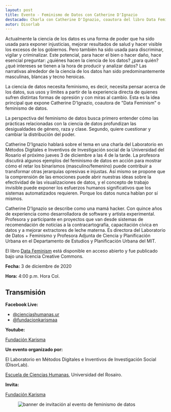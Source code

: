 ```yaml
---
layout: post
title: Evento - Feminismo de Datos con Catherine D'Ignazio
destacado: Charla con Catherine D'Ignazio, coautora del libro Data Feminism el 3 de diciembre de 2020.
autor: Disorlab
--- 
```


Actualmente la ciencia de los datos es una forma de poder que ha sido usada para exponer injusticias, mejorar resultados de salud y hacer visible los excesos de los gobiernos. Pero también ha sido usada para discriminar, vigilar y criminalizar. Este potencial, para hacer el bien o hacer daño, hace esencial preguntar: ¿quiénes hacen la ciencia de los datos? ¿para quién? ¿qué intereses se tienen a la hora de producir y analizar datos? Las narrativas alrededor de la ciencia de los datos han sido predominantemente masculinas, blancas y tecno heroicas.

La ciencia de datos necesita feminismo, es decir, necesita pensar acerca de los datos, sus usos y límites a partir de la experiencia directa de quienes sufren distintas formas de opresión y con miras al cambio. Esta es la idea principal que expone Catherine D'Ignazio, coautora de "Data Feminism" o feminismo de datos.

La perspectiva del feminismo de datos busca primero entender cómo las prácticas relacionadas con la ciencia de datos profundizan las desigualdades de género, raza y clase. Segundo, quiere cuestionar y cambiar la distribución del poder.

Catherine D'Ignazio hablará sobre el tema en una charla del Laboratorio en Métodos Digitales e Inventivos de Investigación social de la Universidad del Rosario el próximo jueves 3 de diciembre a las 4 de la tarde. La profesora discutirá algunos ejemplos del feminismo de datos en acción para mostrar cómo el retar los binarismos (masculino/femenino) puede contribuir a transformar otras jerarquías opresivas e injustas. Así mismo se propone que la comprensión de las emociones puede abrir nuestras ideas sobre la efectividad de las visualizaciones de datos, y el concepto de trabajo invisible puede exponer los esfuerzos humanos significativos que los sistemas automatizados requieren. Porque los datos nunca hablan por sí mismos. 

Catherine D'Ignazio se describe como una mamá hacker. Con quince años de experiencia como desarrolladora de software y artista experimental. Profesora y participante en proyectos que van desde sistemas de recomendación de noticias a la contracartografía, capacitación cívica en datos y a mejorar extractores de leche materna. Es directora del Laboratorio de Datos + Feminismo y Profesora Adjunta de Ciencia y Planificación Urbana en el Departamento de Estudios y Planificación Urbana del MIT.

El libro [Data Feminism](https://data-feminism.mitpress.mit.edu/) está disponible en acceso abierto y fue publicado bajo una licencia Creative Commons.

**Fecha:** 3 de diciembre de 2020

**Hora:** 4:00 p.m. Hora Col.

## Transmisión

**Facebook Live:**

- [@cienciashumanas.ur](https://www.facebook.com/489674177709443/posts/3943874782289348/)
- [@fundacionkarismaa](https://www.facebook.com/1202698506483767/posts/360913666583992)

**Youtube:**

[Fundación Karisma](https://www.youtube.com/watch?v=4wShqJhezqc)

**Un evento organizado por:**

El Laboratorio en Métodos Digitales e Inventivos de Investigación Social (DisorLab).

[Escuela de Ciencias Humanas](https://www.urosario.edu.co/Periodico-NovaEtVetera/Nuestra-U/Feminismo-de-datos-una-nueva-forma-de-pensar-sobre/), Universidad del Rosairo.

**Invita:**

[Fundación Karisma](https://web.karisma.org.co/charla-feminismo-de-datos-con-catherine-dignazio/)

<figure>
    <img src="/assets/images/data-feminism-invitacion.jpeg" alt="banner de invitación al evento de feminismo de datos">
</figure>

